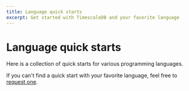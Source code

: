 ```yaml
---
title: Language quick starts
excerpt: Get started with TimescaleDB and your favorite language
---
```


# Language quick starts

Here is a collection of quick starts for various programming languages.

If you can't find a quick start with your favorite language,
feel free to [request one](https://forms.gle/tBc3qBMKRosdHrGG9).
